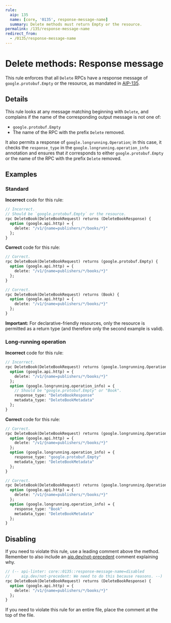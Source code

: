```yaml
---
rule:
  aip: 135
  name: [core, '0135', response-message-name]
  summary: Delete methods must return Empty or the resource.
permalink: /135/response-message-name
redirect_from:
  - /0135/response-message-name
---
```


# Delete methods: Response message

This rule enforces that all `Delete` RPCs have a response message of
`google.protobuf.Empty` or the resource, as mandated in [AIP-135][].

## Details

This rule looks at any message matching beginning with `Delete`, and complains
if the name of the corresponding output message is not one of:

- `google.protobuf.Empty`
- The name of the RPC with the prefix `Delete` removed.

It also permits a response of `google.longrunning.Operation`; in this case, it
checks the `response_type` in the `google.longrunning.operation_info`
annotation and ensures that _it_ corresponds to either `google.protobuf.Empty`
or the name of the RPC with the prefix `Delete` removed.

## Examples

### Standard

**Incorrect** code for this rule:

```proto
// Incorrect.
// Should be `google.protobuf.Empty` or the resource.
rpc DeleteBook(DeleteBookRequest) returns (DeleteBookResponse) {
  option (google.api.http) = {
    delete: "/v1/{name=publishers/*/books/*}"
  };
}
```

**Correct** code for this rule:

```proto
// Correct.
rpc DeleteBook(DeleteBookRequest) returns (google.protobuf.Empty) {
  option (google.api.http) = {
    delete: "/v1/{name=publishers/*/books/*}"
  };
}
```

```proto
// Correct.
rpc DeleteBook(DeleteBookRequest) returns (Book) {
  option (google.api.http) = {
    delete: "/v1/{name=publishers/*/books/*}"
  };
}
```

**Important:** For declarative-friendly resources, only the resource is
permitted as a return type (and therefore only the second example is valid).

### Long-running operation

**Incorrect** code for this rule:

```proto
// Incorrect.
rpc DeleteBook(DeleteBookRequest) returns (google.longrunning.Operation) {
  option (google.api.http) = {
    delete: "/v1/{name=publishers/*/books/*}"
  };
  option (google.longrunning.operation_info) = {
    // Should be "google.protobuf.Empty" or "Book".
    response_type: "DeleteBookResponse"
    metadata_type: "DeleteBookMetadata"
  };
}
```

**Correct** code for this rule:

```proto
// Correct.
rpc DeleteBook(DeleteBookRequest) returns (google.longrunning.Operation) {
  option (google.api.http) = {
    delete: "/v1/{name=publishers/*/books/*}"
  };
  option (google.longrunning.operation_info) = {
    response_type: "google.protobuf.Empty"
    metadata_type: "DeleteBookMetadata"
  };
}
```

```proto
// Correct.
rpc DeleteBook(DeleteBookRequest) returns (google.longrunning.Operation) {
  option (google.api.http) = {
    delete: "/v1/{name=publishers/*/books/*}"
  };
  option (google.longrunning.operation_info) = {
    response_type: "Book"
    metadata_type: "DeleteBookMetadata"
  };
}
```

## Disabling

If you need to violate this rule, use a leading comment above the method.
Remember to also include an [aip.dev/not-precedent][] comment explaining why.

```proto
// (-- api-linter: core::0135::response-message-name=disabled
//     aip.dev/not-precedent: We need to do this because reasons. --)
rpc DeleteBook(DeleteBookRequest) returns (DeleteBookResponse) {
  option (google.api.http) = {
    delete: "/v1/{name=publishers/*/books/*}"
  };
}
```

If you need to violate this rule for an entire file, place the comment at the
top of the file.

[aip-135]: https://aip.dev/135
[aip.dev/not-precedent]: https://aip.dev/not-precedent
